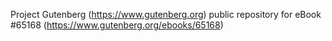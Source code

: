 Project Gutenberg (https://www.gutenberg.org) public repository for
eBook #65168 (https://www.gutenberg.org/ebooks/65168)
